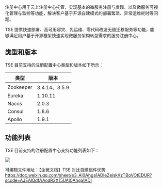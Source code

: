 注册中心用于云上注册中心托管，实现基本的微服务注册与发现、以及微服务可视化管理与监控等功能，解决客户基于开源自建模式的部署繁琐、异常运维耗时等问题。

TSE 提供快速部署、高可用容灾、免运维、零代码改造无缝迁移服务等功能，能够满足用户基于开源框架快速实现微服务架构转型需求的服务注册中心。

## 类型和版本

TSE 目前支持的注册配置中心类型和版本如下所示：

| 类型      | 版本          |
| --------- | ------------- |
| Zookeeper | 3.4.14、3.5.9 |
| Eureka    | 1.10.11       |
| Nacos     | 2.0.3         |
| Consul    | 1.8.6         |
| Apollo    | 1.9.1         |

## 功能列表

TSE 目前支持的注册配置中心支持功能列表如下：

![](https://qcloudimg.tencent-cloud.cn/raw/d24f1fc055770dbef08730c2bca5ca26.png)

可编辑文件地址：【企微文档】TSE 对比自建组件优势
https://doc.weixin.qq.com/sheet/e3_AI0Ahga1ADIeZeiskKzTBqVOtEDUR?scode=AJEAIQdfAAodR2X15UAI0Ahga1ADI

